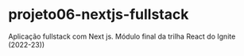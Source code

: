 # projeto06-nextjs-fullstack
 Aplicação fullstack com Next js. Módulo final da trilha React do Ignite (2022-23))
